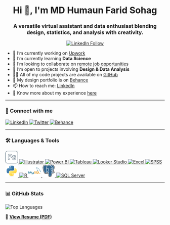 <h1 align="center">Hi 👋, I'm MD Humaun Farid Sohag</h1>
<h3 align="center">A versatile virtual assistant and data enthusiast blending design, statistics, and analysis with creativity.</h3>

<p align="center">
  <a href="https://www.linkedin.com/in/humaunfaridsohag/" target="_blank">
    <img src="https://img.shields.io/badge/Follow%20on-LinkedIn-blue?logo=linkedin&style=for-the-badge" alt="LinkedIn Follow" />
  </a>
</p>

- 🔭 I’m currently working on [Upwork](https://www.upwork.com/freelancers/~012b4115aa6faf151a?mp_source=share)  
- 🌱 I’m currently learning **Data Science**  
- 👯 I’m looking to collaborate on [remote job opportunities](https://www.linkedin.com/in/humaunfaridsohag/)  
- 🤝 I’m open to projects involving **Design & Data Analysis**  
- 👨‍💻 All of my code projects are available on [GitHub](https://github.com/humaun-farid-sohag)  
- 🎨 My design portfolio is on [Behance](https://www.behance.net/tufany_designer)  
- 📫 How to reach me: [LinkedIn](https://www.linkedin.com/in/humaunfaridsohag/)
- 📄 Know more about my experience [here](https://github.com/humaun-farid-sohag)

---

<h3 align="left">🔗 Connect with me</h3>
<p align="left">
  <a href="https://www.linkedin.com/in/humaunfaridsohag/" target="_blank">
    <img align="center" src="https://raw.githubusercontent.com/rahuldkjain/github-profile-readme-generator/master/src/images/icons/Social/linked-in-alt.svg" alt="LinkedIn" height="30" width="40" />
  </a>
  <a href="https://twitter.com/tufanydesigner" target="_blank">
    <img align="center" src="https://raw.githubusercontent.com/rahuldkjain/github-profile-readme-generator/master/src/images/icons/Social/twitter.svg" alt="Twitter" height="30" width="40" />
  </a>
  <a href="https://www.behance.net/tufany_designer" target="_blank">
    <img align="center" src="https://raw.githubusercontent.com/rahuldkjain/github-profile-readme-generator/master/src/images/icons/Social/behance.svg" alt="Behance" height="30" width="40" />
  </a>
</p>

---

<h3 align="left">🛠️ Languages & Tools</h3>
<p align="left">

  <!-- Design Tools -->
  <a href="https://www.photoshop.com/en" target="_blank">
    <img src="https://raw.githubusercontent.com/devicons/devicon/master/icons/photoshop/photoshop-line.svg" alt="Photoshop" width="40" height="40"/>
  </a>
  <a href="https://www.adobe.com/in/products/illustrator.html" target="_blank">
    <img src="https://www.vectorlogo.zone/logos/adobe_illustrator/adobe_illustrator-icon.svg" alt="Illustrator" width="40" height="40"/>
  </a>

  <!-- Data Visualization -->
  <a href="https://powerbi.microsoft.com/" target="_blank">
    <img src="https://www.vectorlogo.zone/logos/microsoft_powerbi/microsoft_powerbi-icon.svg" alt="Power BI" width="40" height="40"/>
  </a>
  <a href="https://www.tableau.com/" target="_blank">
    <img src="https://www.vectorlogo.zone/logos/tableau/tableau-icon.svg" alt="Tableau" width="40" height="40"/>
  </a>
  <a href="https://lookerstudio.google.com/" target="_blank">
    <img src="https://www.vectorlogo.zone/logos/google_data_studio/google_data_studio-icon.svg" alt="Looker Studio" width="40" height="40"/>
  </a>
  <a href="https://www.microsoft.com/en-us/microsoft-365/excel" target="_blank">
    <img src="https://cdn.jsdelivr.net/gh/devicons/devicon/icons/excel/excel-original.svg" alt="Excel" width="40" height="40"/>
  </a>

  <!-- Data & Stats -->
  <a href="https://www.ibm.com/products/spss-statistics" target="_blank">
    <img src="https://cdn.worldvectorlogo.com/logos/ibm-spss.svg" alt="SPSS" width="40" height="40"/>
  </a>
  <a href="https://www.python.org" target="_blank">
    <img src="https://raw.githubusercontent.com/devicons/devicon/master/icons/python/python-original.svg" alt="Python" width="40" height="40"/>
  </a>
  <a href="https://www.r-project.org/" target="_blank">
    <img src="https://www.vectorlogo.zone/logos/r-project/r-project-icon.svg" alt="R" width="40" height="40"/>
  </a>

  <!-- Databases -->
  <a href="https://www.mysql.com/" target="_blank">
    <img src="https://raw.githubusercontent.com/devicons/devicon/master/icons/mysql/mysql-original-wordmark.svg" alt="MySQL" width="40" height="40"/>
  </a>
  <a href="https://www.postgresql.org/" target="_blank">
    <img src="https://raw.githubusercontent.com/devicons/devicon/master/icons/postgresql/postgresql-original.svg" alt="PostgreSQL" width="40" height="40"/>
  </a>
  <a href="https://www.microsoft.com/en-us/sql-server" target="_blank">
    <img src="https://www.svgrepo.com/show/303229/microsoft-sql-server-logo.svg" alt="SQL Server" width="40" height="40"/>
  </a>
</p>

---

<h3 align="left">📊 GitHub Stats</h3>
<p>
  <img align="center" src="https://github-readme-stats.vercel.app/api/top-langs?username=humaun-farid-sohag&show_icons=true&locale=en&layout=compact" alt="Top Languages" />
</p>


📄 [**View Resume (PDF)**](https://humaun-farid-sohag.github.io/resume/sohag.pdf)
